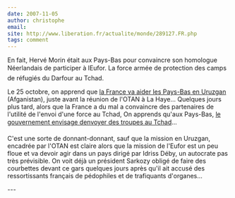 ```yaml
---
date: 2007-11-05
author: christophe
email: 
site: http://www.liberation.fr/actualite/monde/289127.FR.php
tags: comment
---
```


<p>
En fait, Hervé Morin était aux Pays-Bas pour convaincre son homologue Néerlandais de participer à lEufor. La force armée de protection des camps de réfugiés du Darfour au Tchad.
</p>
<p>
Le 25 octobre, on apprend que <a href="http://www.ambafrance.nl/article.php?id_article=9012">la France va aider les Pays-Bas en Uruzgan</a> (Afganistan), juste avant la réunion de l'OTAN à La Haye... Quelques jours plus tard, alors que la France a du mal a convaincre des partenaires de l'utilité de l'envoi d'une force au Tchad, On apprends qu'aux Pays-Bas, <a href="http://www.ambafrance.nl/article.php?id_article=9032">le gouvernement envisage denvoyer des troupes au Tchad</a>...
</p>
<p>
C'est une sorte de donnant-donnant, sauf que la mission en Uruzgan, encadrée par l'OTAN est claire alors que la mission de l'Eufor est un peu floue et va devoir agir dans un pays dirigé par Idriss Déby, un autocrate pas très prévisible. On voit déjà un président Sarkozy obligé de faire des courbettes devant ce gars quelques jours après qu'il ait accusé des ressortissants français de pédophiles et de trafiquants d'organes...
</p>
---